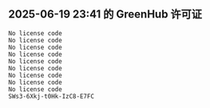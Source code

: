 ## 2025-06-19 23:41 的 GreenHub 许可证
```
No license code
No license code
No license code
No license code
No license code
No license code
No license code
No license code
No license code
SWs3-6Xkj-t0Hk-IzC8-E7FC
```
